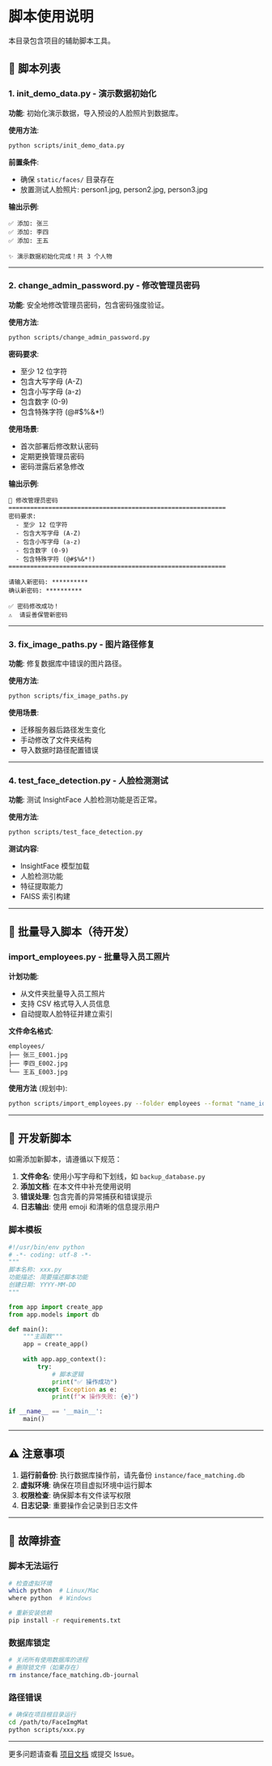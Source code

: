 # 脚本使用说明

本目录包含项目的辅助脚本工具。

## 📁 脚本列表

### 1. init_demo_data.py - 演示数据初始化

**功能**: 初始化演示数据，导入预设的人脸照片到数据库。

**使用方法**:
```bash
python scripts/init_demo_data.py
```

**前置条件**:
- 确保 `static/faces/` 目录存在
- 放置测试人脸照片: person1.jpg, person2.jpg, person3.jpg

**输出示例**:
```
✅ 添加: 张三
✅ 添加: 李四
✅ 添加: 王五

✨ 演示数据初始化完成！共 3 个人物
```

---

### 2. change_admin_password.py - 修改管理员密码

**功能**: 安全地修改管理员密码，包含密码强度验证。

**使用方法**:
```bash
python scripts/change_admin_password.py
```

**密码要求**:
- 至少 12 位字符
- 包含大写字母 (A-Z)
- 包含小写字母 (a-z)
- 包含数字 (0-9)
- 包含特殊字符 (@#$%&*!)

**使用场景**:
- 首次部署后修改默认密码
- 定期更换管理员密码
- 密码泄露后紧急修改

**输出示例**:
```
🔐 修改管理员密码
============================================================
密码要求:
  - 至少 12 位字符
  - 包含大写字母 (A-Z)
  - 包含小写字母 (a-z)
  - 包含数字 (0-9)
  - 包含特殊字符 (@#$%&*!)
============================================================

请输入新密码: **********
确认新密码: **********

✅ 密码修改成功！
⚠️  请妥善保管新密码
```

---

### 3. fix_image_paths.py - 图片路径修复

**功能**: 修复数据库中错误的图片路径。

**使用方法**:
```bash
python scripts/fix_image_paths.py
```

**使用场景**:
- 迁移服务器后路径发生变化
- 手动修改了文件夹结构
- 导入数据时路径配置错误

---

### 4. test_face_detection.py - 人脸检测测试

**功能**: 测试 InsightFace 人脸检测功能是否正常。

**使用方法**:
```bash
python scripts/test_face_detection.py
```

**测试内容**:
- InsightFace 模型加载
- 人脸检测功能
- 特征提取能力
- FAISS 索引构建

---

## 🚀 批量导入脚本（待开发）

### import_employees.py - 批量导入员工照片

**计划功能**:
- 从文件夹批量导入员工照片
- 支持 CSV 格式导入人员信息
- 自动提取人脸特征并建立索引

**文件命名格式**:
```
employees/
├── 张三_E001.jpg
├── 李四_E002.jpg
└── 王五_E003.jpg
```

**使用方法** (规划中):
```bash
python scripts/import_employees.py --folder employees --format "name_id"
```

---

## 📝 开发新脚本

如需添加新脚本，请遵循以下规范：

1. **文件命名**: 使用小写字母和下划线，如 `backup_database.py`
2. **添加文档**: 在本文件中补充使用说明
3. **错误处理**: 包含完善的异常捕获和错误提示
4. **日志输出**: 使用 emoji 和清晰的信息提示用户

### 脚本模板

```python
#!/usr/bin/env python
# -*- coding: utf-8 -*-
"""
脚本名称: xxx.py
功能描述: 简要描述脚本功能
创建日期: YYYY-MM-DD
"""

from app import create_app
from app.models import db

def main():
    """主函数"""
    app = create_app()
    
    with app.app_context():
        try:
            # 脚本逻辑
            print("✅ 操作成功")
        except Exception as e:
            print(f"❌ 操作失败: {e}")

if __name__ == '__main__':
    main()
```

---

## ⚠️ 注意事项

1. **运行前备份**: 执行数据库操作前，请先备份 `instance/face_matching.db`
2. **虚拟环境**: 确保在项目虚拟环境中运行脚本
3. **权限检查**: 确保脚本有文件读写权限
4. **日志记录**: 重要操作会记录到日志文件

---

## 🔧 故障排查

### 脚本无法运行

```bash
# 检查虚拟环境
which python  # Linux/Mac
where python  # Windows

# 重新安装依赖
pip install -r requirements.txt
```

### 数据库锁定

```bash
# 关闭所有使用数据库的进程
# 删除锁文件（如果存在）
rm instance/face_matching.db-journal
```

### 路径错误

```bash
# 确保在项目根目录运行
cd /path/to/FaceImgMat
python scripts/xxx.py
```

---

更多问题请查看 [项目文档](../docs/README.md) 或提交 Issue。
